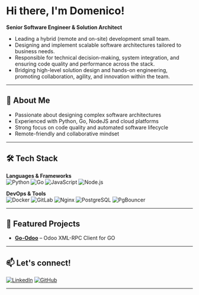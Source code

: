 # Hi there, I'm Domenico!  

**Senior Software Engineer & Solution Architect**  

- Leading a hybrid (remote and on-site) development small team.
- Designing and implement scalable software architectures tailored to business needs. 
- Responsible for technical decision-making, system integration, and ensuring code quality and performance across the stack. 
- Bridging high-level solution design and hands-on engineering, promoting collaboration, agility, and innovation within the team.

---

## 🚀 About Me

- Passionate about designing complex software architectures  
- Experienced with Python, Go, NodeJS and cloud platforms  
- Strong focus on code quality and automated software lifecycle  
- Remote-friendly and collaborative mindset  

---

## 🛠️ Tech Stack

**Languages & Frameworks**  
![Python](https://img.shields.io/badge/-Python-3776AB?style=flat&logo=python&logoColor=white)
![Go](https://img.shields.io/badge/-Go-00ADD8?style=flat&logo=go&logoColor=white)
![JavaScript](https://img.shields.io/badge/-JavaScript-F7DF1E?style=flat&logo=javascript&logoColor=black)
![Node.js](https://img.shields.io/badge/-Node.js-339933?style=flat&logo=nodedotjs&logoColor=white)


**DevOps & Tools**  
![Docker](https://img.shields.io/badge/-Docker-2496ED?style=flat&logo=docker&logoColor=white)
![GitLab](https://img.shields.io/badge/-GitLab-FC6D26?style=flat&logo=gitlab&logoColor=white)
![Nginx](https://img.shields.io/badge/-Nginx-009639?style=flat&logo=nginx&logoColor=white)
![PostgreSQL](https://img.shields.io/badge/-PostgreSQL-336791?style=flat&logo=postgresql&logoColor=white)
![PgBouncer](https://img.shields.io/badge/-PgBouncer-008bb9?style=flat&logo=postgresql&logoColor=white)

---

## 📌 Featured Projects

- [**Go-Odoo**](https://github.com/domenicostragapede/go-odoo) – Odoo XML-RPC Client for GO

---

## 📫 Let's connect!

[![LinkedIn](https://img.shields.io/badge/-LinkedIn-0A66C2?style=flat&logo=linkedin&logoColor=white)](https://linkedin.com/in/domenicostragapede)
[![GitHub](https://img.shields.io/badge/-GitHub-181717?style=flat&logo=github&logoColor=white)](https://github.com/domenicostragapede)

---
